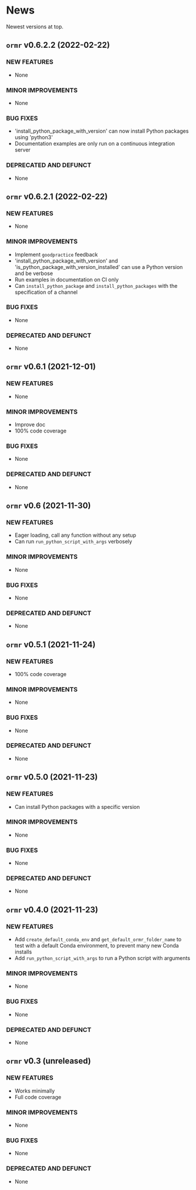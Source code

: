 # News

Newest versions at top.

## `ormr` v0.6.2.2 (2022-02-22)

### NEW FEATURES

 * None

### MINOR IMPROVEMENTS

 * None

### BUG FIXES

 * 'install_python_package_with_version' can now install Python packages using 'python3'
 * Documentation examples are only run on a continuous integration server

### DEPRECATED AND DEFUNCT

 * None

## `ormr` v0.6.2.1 (2022-02-22)

### NEW FEATURES

 * None

### MINOR IMPROVEMENTS

 * Implement `goodpractice` feedback
 * 'install_python_package_with_version' 
   and 'is_python_package_with_version_installed' can use a Python version 
   and be verbose
 * Run examples in documentation on CI only
 * Can `install_python_package` and `install_python_packages` with the
   specification of a channel

### BUG FIXES

 * None

### DEPRECATED AND DEFUNCT

 * None

## `ormr` v0.6.1 (2021-12-01)

### NEW FEATURES

 * None

### MINOR IMPROVEMENTS

 * Improve doc
 * 100% code coverage

### BUG FIXES

 * None

### DEPRECATED AND DEFUNCT

 * None

## `ormr` v0.6 (2021-11-30)

### NEW FEATURES

 * Eager loading, call any function without any setup
 * Can run `run_python_script_with_args` verbosely

### MINOR IMPROVEMENTS

 * None

### BUG FIXES

 * None

### DEPRECATED AND DEFUNCT

 * None

## `ormr` v0.5.1 (2021-11-24)

### NEW FEATURES

 * 100% code coverage

### MINOR IMPROVEMENTS

 * None

### BUG FIXES

 * None

### DEPRECATED AND DEFUNCT

 * None

## `ormr` v0.5.0 (2021-11-23)

### NEW FEATURES

 * Can install Python packages with a specific version

### MINOR IMPROVEMENTS

 * None

### BUG FIXES

 * None

### DEPRECATED AND DEFUNCT

 * None

## `ormr` v0.4.0 (2021-11-23)

### NEW FEATURES

 * Add `create_default_conda_env` and `get_default_ormr_folder_name`
   to test with a default Conda environment, to prevent many new Conda
   installs
 * Add `run_python_script_with_args` to run a Python script with arguments

### MINOR IMPROVEMENTS

 * None

### BUG FIXES

 * None

### DEPRECATED AND DEFUNCT

 * None


## `ormr` v0.3 (unreleased)

### NEW FEATURES

 * Works minimally
 * Full code coverage

### MINOR IMPROVEMENTS

 * None

### BUG FIXES

 * None

### DEPRECATED AND DEFUNCT

 * None


